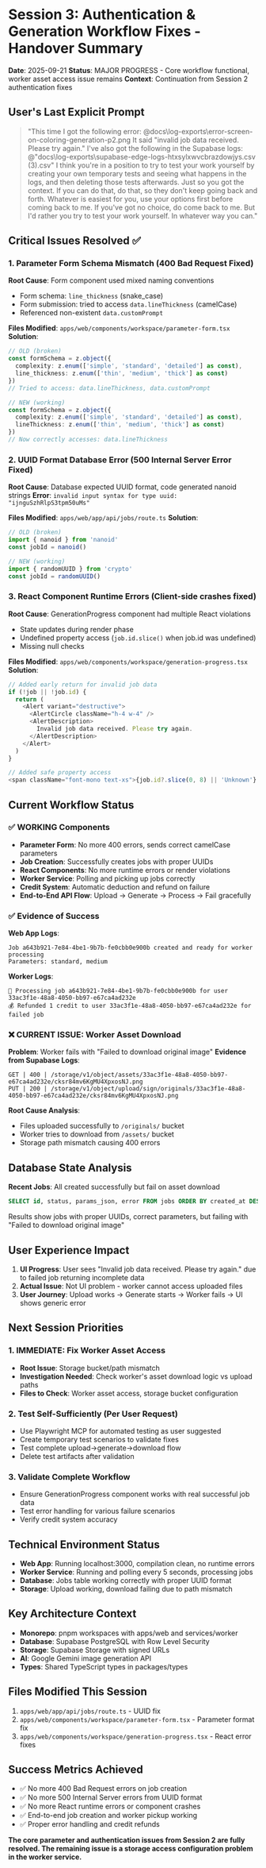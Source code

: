 # Session 3: Authentication & Generation Workflow Fixes - Handover Summary

**Date**: 2025-09-21
**Status**: MAJOR PROGRESS - Core workflow functional, worker asset access issue remains
**Context**: Continuation from Session 2 authentication fixes

## User's Last Explicit Prompt

> "This time I got the following error: @docs\log-exports\error-screen-on-coloring-generation-p2.png It said "invalid job data received. Please try again." I've also got the following in the Supabase logs: @"docs\log-exports\supabase-edge-logs-htxsylxwvcbrazdowjys.csv (3).csv" I think you're in a position to try to test your work yourself by creating your own temporary tests and seeing what happens in the logs, and then deleting those tests afterwards. Just so you got the context. If you can do that, do that, so they don't keep going back and forth. Whatever is easiest for you, use your options first before coming back to me. If you've got no choice, do come back to me. But I'd rather you try to test your work yourself. In whatever way you can."

## Critical Issues Resolved ✅

### 1. Parameter Form Schema Mismatch (400 Bad Request Fixed)
**Root Cause**: Form component used mixed naming conventions
- Form schema: `line_thickness` (snake_case)
- Form submission: tried to access `data.lineThickness` (camelCase)
- Referenced non-existent `data.customPrompt`

**Files Modified**: `apps/web/components/workspace/parameter-form.tsx`
**Solution**:
```typescript
// OLD (broken)
const formSchema = z.object({
  complexity: z.enum(['simple', 'standard', 'detailed'] as const),
  line_thickness: z.enum(['thin', 'medium', 'thick'] as const)
})
// Tried to access: data.lineThickness, data.customPrompt

// NEW (working)
const formSchema = z.object({
  complexity: z.enum(['simple', 'standard', 'detailed'] as const),
  lineThickness: z.enum(['thin', 'medium', 'thick'] as const)
})
// Now correctly accesses: data.lineThickness
```

### 2. UUID Format Database Error (500 Internal Server Error Fixed)
**Root Cause**: Database expected UUID format, code generated nanoid strings
**Error**: `invalid input syntax for type uuid: "ijnguSzhRlpS3tpm50uMs"`

**Files Modified**: `apps/web/app/api/jobs/route.ts`
**Solution**:
```typescript
// OLD (broken)
import { nanoid } from 'nanoid'
const jobId = nanoid()

// NEW (working)
import { randomUUID } from 'crypto'
const jobId = randomUUID()
```

### 3. React Component Runtime Errors (Client-side crashes fixed)
**Root Cause**: GenerationProgress component had multiple React violations
- State updates during render phase
- Undefined property access (`job.id.slice()` when job.id was undefined)
- Missing null checks

**Files Modified**: `apps/web/components/workspace/generation-progress.tsx`
**Solution**:
```typescript
// Added early return for invalid job data
if (!job || !job.id) {
  return (
    <Alert variant="destructive">
      <AlertCircle className="h-4 w-4" />
      <AlertDescription>
        Invalid job data received. Please try again.
      </AlertDescription>
    </Alert>
  )
}

// Added safe property access
<span className="font-mono text-xs">{job.id?.slice(0, 8) || 'Unknown'}...</span>
```

## Current Workflow Status

### ✅ WORKING Components
- **Parameter Form**: No more 400 errors, sends correct camelCase parameters
- **Job Creation**: Successfully creates jobs with proper UUIDs
- **React Components**: No more runtime errors or render violations
- **Worker Service**: Polling and picking up jobs correctly
- **Credit System**: Automatic deduction and refund on failure
- **End-to-End API Flow**: Upload → Generate → Process → Fail gracefully

### ✅ Evidence of Success
**Web App Logs**:
```
Job a643b921-7e84-4be1-9b7b-fe0cbb0e900b created and ready for worker processing
Parameters: standard, medium
```

**Worker Logs**:
```
🎨 Processing job a643b921-7e84-4be1-9b7b-fe0cbb0e900b for user 33ac3f1e-48a8-4050-bb97-e67ca4ad232e
💰 Refunded 1 credit to user 33ac3f1e-48a8-4050-bb97-e67ca4ad232e for failed job
```

### ❌ CURRENT ISSUE: Worker Asset Download
**Problem**: Worker fails with "Failed to download original image"
**Evidence from Supabase Logs**:
```
GET | 400 | /storage/v1/object/assets/33ac3f1e-48a8-4050-bb97-e67ca4ad232e/cksr84mv6KgMU4XpxosNJ.png
PUT | 200 | /storage/v1/object/upload/sign/originals/33ac3f1e-48a8-4050-bb97-e67ca4ad232e/cksr84mv6KgMU4XpxosNJ.png
```

**Root Cause Analysis**:
- Files uploaded successfully to `/originals/` bucket
- Worker tries to download from `/assets/` bucket
- Storage path mismatch causing 400 errors

## Database State Analysis
**Recent Jobs**: All created successfully but fail on asset download
```sql
SELECT id, status, params_json, error FROM jobs ORDER BY created_at DESC LIMIT 2;
```
Results show jobs with proper UUIDs, correct parameters, but failing with "Failed to download original image"

## User Experience Impact
1. **UI Progress**: User sees "Invalid job data received. Please try again." due to failed job returning incomplete data
2. **Actual Issue**: Not UI problem - worker cannot access uploaded files
3. **User Journey**: Upload works → Generate starts → Worker fails → UI shows generic error

## Next Session Priorities

### 1. IMMEDIATE: Fix Worker Asset Access
- **Root Issue**: Storage bucket/path mismatch
- **Investigation Needed**: Check worker's asset download logic vs upload paths
- **Files to Check**: Worker asset access, storage bucket configuration

### 2. Test Self-Sufficiently (Per User Request)
- Use Playwright MCP for automated testing as user suggested
- Create temporary test scenarios to validate fixes
- Test complete upload→generate→download flow
- Delete test artifacts after validation

### 3. Validate Complete Workflow
- Ensure GenerationProgress component works with real successful job data
- Test error handling for various failure scenarios
- Verify credit system accuracy

## Technical Environment Status
- **Web App**: Running localhost:3000, compilation clean, no runtime errors
- **Worker Service**: Running and polling every 5 seconds, processing jobs
- **Database**: Jobs table working correctly with proper UUID format
- **Storage**: Upload working, download failing due to path mismatch

## Key Architecture Context
- **Monorepo**: pnpm workspaces with apps/web and services/worker
- **Database**: Supabase PostgreSQL with Row Level Security
- **Storage**: Supabase Storage with signed URLs
- **AI**: Google Gemini image generation API
- **Types**: Shared TypeScript types in packages/types

## Files Modified This Session
1. `apps/web/app/api/jobs/route.ts` - UUID fix
2. `apps/web/components/workspace/parameter-form.tsx` - Parameter format fix
3. `apps/web/components/workspace/generation-progress.tsx` - React error fixes

## Success Metrics Achieved
- ✅ No more 400 Bad Request errors on job creation
- ✅ No more 500 Internal Server errors from UUID format
- ✅ No more React runtime errors or component crashes
- ✅ End-to-end job creation and worker pickup working
- ✅ Proper error handling and credit refunds

**The core parameter and authentication issues from Session 2 are fully resolved. The remaining issue is a storage access configuration problem in the worker service.**